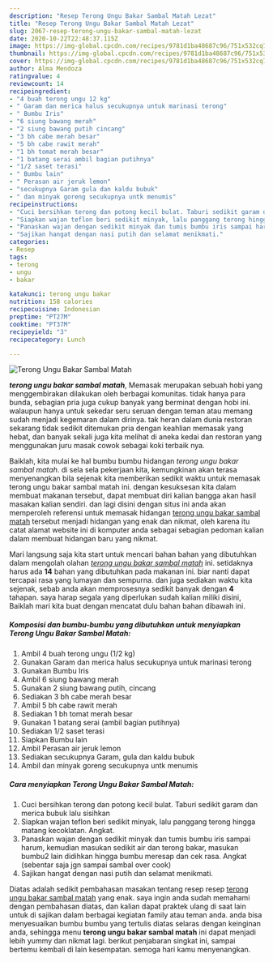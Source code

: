 ```yaml
---
description: "Resep Terong Ungu Bakar Sambal Matah Lezat"
title: "Resep Terong Ungu Bakar Sambal Matah Lezat"
slug: 2067-resep-terong-ungu-bakar-sambal-matah-lezat
date: 2020-10-22T22:48:37.115Z
image: https://img-global.cpcdn.com/recipes/9781d1ba48687c96/751x532cq70/terong-ungu-bakar-sambal-matah-foto-resep-utama.jpg
thumbnail: https://img-global.cpcdn.com/recipes/9781d1ba48687c96/751x532cq70/terong-ungu-bakar-sambal-matah-foto-resep-utama.jpg
cover: https://img-global.cpcdn.com/recipes/9781d1ba48687c96/751x532cq70/terong-ungu-bakar-sambal-matah-foto-resep-utama.jpg
author: Alma Mendoza
ratingvalue: 4
reviewcount: 14
recipeingredient:
- "4 buah terong ungu 12 kg"
- " Garam dan merica halus secukupnya untuk marinasi terong"
- " Bumbu Iris"
- "6 siung bawang merah"
- "2 siung bawang putih cincang"
- "3 bh cabe merah besar"
- "5 bh cabe rawit merah"
- "1 bh tomat merah besar"
- "1 batang serai ambil bagian putihnya"
- "1/2 saset terasi"
- " Bumbu lain"
- " Perasan air jeruk lemon"
- "secukupnya Garam gula dan kaldu bubuk"
- " dan minyak goreng secukupnya untk menumis"
recipeinstructions:
- "Cuci bersihkan terong dan potong kecil bulat. Taburi sedikit garam dan merica bubuk lalu sisihkan"
- "Siapkan wajan teflon beri sedikit minyak, lalu panggang terong hingga matang kecoklatan. Angkat."
- "Panaskan wajan dengan sedikit minyak dan tumis bumbu iris sampai harum, kemudian masukan sedikit air dan terong bakar, masukan bumbu2 lain didihkan hingga bumbu meresap dan cek rasa. Angkat (sebentar saja jgn sampai sambal over cook)"
- "Sajikan hangat dengan nasi putih dan selamat menikmati."
categories:
- Resep
tags:
- terong
- ungu
- bakar

katakunci: terong ungu bakar 
nutrition: 158 calories
recipecuisine: Indonesian
preptime: "PT27M"
cooktime: "PT37M"
recipeyield: "3"
recipecategory: Lunch

---
```



![Terong Ungu Bakar Sambal Matah](https://img-global.cpcdn.com/recipes/9781d1ba48687c96/751x532cq70/terong-ungu-bakar-sambal-matah-foto-resep-utama.jpg)

<b><i>terong ungu bakar sambal matah</i></b>, Memasak merupakan sebuah hobi yang menggembirakan dilakukan oleh berbagai komunitas. tidak hanya para bunda, sebagian pria juga cukup banyak yang berminat dengan hobi ini. walaupun hanya untuk sekedar seru seruan dengan teman atau memang sudah menjadi kegemaran dalam dirinya. tak heran dalam dunia restoran sekarang tidak sedikit ditemukan pria dengan keahlian memasak yang hebat, dan banyak sekali juga kita melihat di aneka kedai dan restoran yang menggunakan juru masak cowok sebagai koki terbaik nya.

Baiklah, kita mulai ke hal bumbu bumbu hidangan <i>terong ungu bakar sambal matah</i>. di sela sela pekerjaan kita, kemungkinan akan terasa menyenangkan bila sejenak kita memberikan sedikit waktu untuk memasak terong ungu bakar sambal matah ini. dengan kesuksesan kita dalam membuat makanan tersebut, dapat membuat diri kalian bangga akan hasil masakan kalian sendiri. dan lagi disini dengan situs ini anda akan memperoleh referensi untuk memasak hidangan <u>terong ungu bakar sambal matah</u> tersebut menjadi hidangan yang enak dan nikmat, oleh karena itu catat alamat website ini di komputer anda sebagai sebagian pedoman kalian dalam membuat hidangan baru yang nikmat.




Mari langsung saja kita start untuk mencari bahan bahan yang dibutuhkan dalam mengolah olahan <u><i>terong ungu bakar sambal matah</i></u> ini. setidaknya harus ada <b>14</b> bahan yang dibutuhkan pada makanan ini. biar nanti dapat tercapai rasa yang lumayan dan sempurna. dan juga sediakan waktu kita sejenak, sebab anda akan memprosesnya sedikit banyak dengan <b>4</b> tahapan. saya harap segala yang diperlukan sudah kalian miliki disini, Baiklah mari kita buat dengan mencatat dulu bahan bahan dibawah ini.

<!--inarticleads1-->

##### Komposisi dan bumbu-bumbu yang dibutuhkan untuk menyiapkan Terong Ungu Bakar Sambal Matah:

1. Ambil 4 buah terong ungu (1/2 kg)
1. Gunakan  Garam dan merica halus secukupnya untuk marinasi terong
1. Gunakan  Bumbu Iris
1. Ambil 6 siung bawang merah
1. Gunakan 2 siung bawang putih, cincang
1. Sediakan 3 bh cabe merah besar
1. Ambil 5 bh cabe rawit merah
1. Sediakan 1 bh tomat merah besar
1. Gunakan 1 batang serai (ambil bagian putihnya)
1. Sediakan 1/2 saset terasi
1. Siapkan  Bumbu lain
1. Ambil  Perasan air jeruk lemon
1. Sediakan secukupnya Garam, gula dan kaldu bubuk
1. Ambil  dan minyak goreng secukupnya untk menumis




<!--inarticleads2-->

##### Cara menyiapkan Terong Ungu Bakar Sambal Matah:

1. Cuci bersihkan terong dan potong kecil bulat. Taburi sedikit garam dan merica bubuk lalu sisihkan
1. Siapkan wajan teflon beri sedikit minyak, lalu panggang terong hingga matang kecoklatan. Angkat.
1. Panaskan wajan dengan sedikit minyak dan tumis bumbu iris sampai harum, kemudian masukan sedikit air dan terong bakar, masukan bumbu2 lain didihkan hingga bumbu meresap dan cek rasa. Angkat (sebentar saja jgn sampai sambal over cook)
1. Sajikan hangat dengan nasi putih dan selamat menikmati.




Diatas adalah sedikit pembahasan masakan tentang resep resep <u>terong ungu bakar sambal matah</u> yang enak. saya ingin anda sudah memahami dengan pembahasan diatas, dan kalian dapat praktek ulang di saat lain untuk di sajikan dalam berbagai kegiatan family atau teman anda. anda bisa menyesuaikan bumbu bumbu yang tertulis diatas selaras dengan keinginan anda, sehingga menu <b>terong ungu bakar sambal matah</b> ini dapat menjadi lebih yummy dan nikmat lagi. berikut penjabaran singkat ini, sampai bertemu kembali di lain kesempatan. semoga hari kamu menyenangkan.
